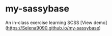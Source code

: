 # my-sassybase
An in-class exercise learning SCSS
[View demo] (https://Selena9090.github.io/my-sassybase)
